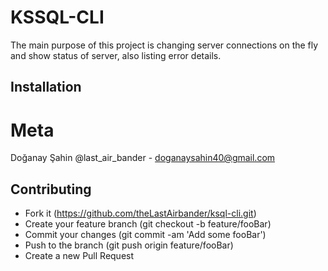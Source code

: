  # KSSQL-CLI 
 
 The main purpose of this project is changing server connections on the fly and show status of server, also listing error details.
 
 ## Installation
 
 
 
 # Meta
 
 Doğanay Şahin @last_air_bander - doganaysahin40@gmail.com
 
 ## Contributing
 
 
 -  Fork it (https://github.com/theLastAirbander/ksql-cli.git)
 -  Create your feature branch (git checkout -b feature/fooBar)
 -  Commit your changes (git commit -am 'Add some fooBar')
 -  Push to the branch (git push origin feature/fooBar)
 -  Create a new Pull Request
 